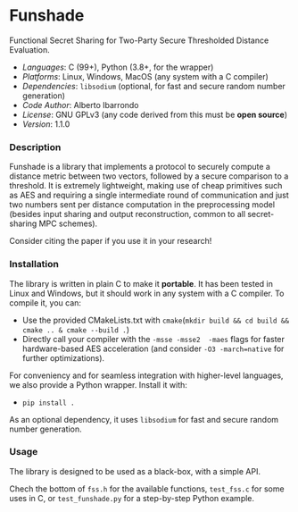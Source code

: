 # Funshade
Functional Secret Sharing for Two-Party Secure Thresholded Distance Evaluation. 

- _Languages_: C (99+), Python (3.8+, for the wrapper)
- _Platforms_: Linux, Windows, MacOS (any system with a C compiler)
- _Dependencies_: `libsodium` (optional, for fast and secure random number generation)
- _Code Author_: Alberto Ibarrondo
- _License_: GNU GPLv3 (any code derived from this must be **open source**)
- _Version_: 1.1.0

### Description
Funshade is a library that implements a protocol to securely compute a distance metric between two vectors, followed by a secure comparison to a threshold. It is extremely lightweight, making use of cheap primitives such as AES and requiring a single intermediate round of communication and just two numbers sent per distance computation in the preprocessing model (besides input sharing and output reconstruction, common to all secret-sharing MPC schemes).

Consider citing the paper if you use it in your research!


### Installation
The library is written in plain C to make it **portable**.
It has been tested in Linux and Windows, but it should work in any system with a C compiler.
To compile it, you can:
- Use the provided CMakeLists.txt with `cmake`(`mkdir build && cd build && cmake .. & cmake --build .`)
- Directly call your compiler with the `-msse -msse2  -maes` flags for faster hardware-based AES acceleration (and consider `-O3 -march=native` for further optimizations). 

For conveniency and for seamless integration with higher-level languages, we also provide a Python wrapper.
Install it with:
- `pip install .`

As an optional dependency, it uses `libsodium` for fast and secure random number generation.

### Usage
The library is designed to be used as a black-box, with a simple API.

Chech the bottom of `fss.h` for the available functions, `test_fss.c` for some uses in C, or `test_funshade.py` for a step-by-step Python example.